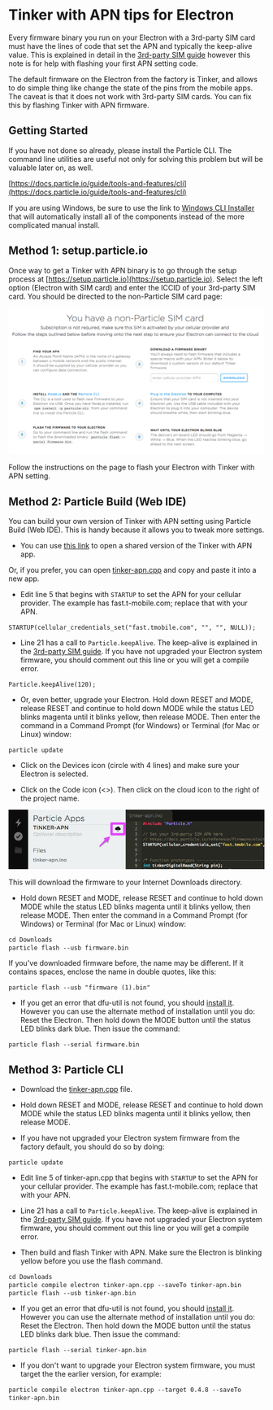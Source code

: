 # Tinker with APN tips for Electron

Every firmware binary you run on your Electron with a 3rd-party SIM card must have the lines of code that set the APN and typically the keep-alive value. This is explained in detail in the [3rd-party SIM guide](https://docs.particle.io/faq/particle-devices/electron-3rdparty-sims/electron/) however this note is for help with flashing your first APN setting code.

The default firmware on the Electron from the factory is Tinker, and allows to do simple thing like change the state of the pins from the mobile apps. The caveat is that it does not work with 3rd-party SIM cards. You can fix this by flashing Tinker with APN firmware.

## Getting Started

If you have not done so already, please install the Particle CLI. The command line utilities are useful not only for solving this problem but will be valuable later on, as well.

[https://docs.particle.io/guide/tools-and-features/cli](https://docs.particle.io/guide/tools-and-features/cli)

If you are using Windows, be sure to use the link to [Windows CLI Installer](https://binaries.particle.io/cli/installer/windows/ParticleCLISetup.exe) that will automatically install all of the components instead of the more complicated manual install.


## Method 1: setup.particle.io

Once way to get a Tinker with APN binary is to go through the setup process at [https://setup.particle.io](https://setup.particle.io). Select the left option (Electron with SIM card) and enter the ICCID of your 3rd-party SIM card. You should be directed to the non-Particle SIM card page:

![Setup](images/setup3rdparty.png)

Follow the instructions on the page to flash your Electron with Tinker with APN setting.

## Method 2: Particle Build (Web IDE)

You can build your own version of Tinker with APN setting using Particle Build (Web IDE). This is handy because it allows you to tweak more settings.

- You can use [this link](https://go.particle.io/shared_apps/595d351dd3deccba2100013c) to open a shared version of the Tinker with APN app.

Or, if you prefer, you can open [tinker-apn.cpp](https://raw.githubusercontent.com/rickkas7/particle_notes/master/tinker-apn-tips/tinker-apn.cpp) and copy and paste it into a new app.

- Edit line 5 that begins with `STARTUP` to set the APN for your cellular provider. The example has fast.t-mobile.com; replace that with your APN.

```
STARTUP(cellular_credentials_set("fast.tmobile.com", "", "", NULL));
```

- Line 21 has a call to `Particle.keepAlive`. The keep-alive is explained in the [3rd-party SIM guide](https://docs.particle.io/faq/particle-devices/electron-3rdparty-sims/electron/). If you have not upgraded your Electron system firmware, you should comment out this line or you will get a compile error.

```
Particle.keepAlive(120);
```

- Or, even better, upgrade your Electron. Hold down RESET and MODE, release RESET and continue to hold down MODE while the status LED blinks magenta until it blinks yellow, then release MODE. Then enter the command in a Command Prompt (for Windows) or Terminal (for Mac or Linux) window:

```
particle update
```

- Click on the Devices icon (circle with 4 lines) and make sure your Electron is selected.

- Click on the Code icon (<>). Then click on the cloud icon to the right of the project name.

![Cloud Icon](images/cloud-icon.png)

This will download the firmware to your Internet Downloads directory.

- Hold down RESET and MODE, release RESET and continue to hold down MODE while the status LED blinks magenta until it blinks yellow, then release MODE. Then enter the command in a Command Prompt (for Windows) or Terminal (for Mac or Linux) window:

```
cd Downloads
particle flash --usb firmware.bin
```

If you've downloaded firmware before, the name may be different. If it contains spaces, enclose the name in double quotes, like this:

```
particle flash --usb "firmware (1).bin"
```

- If you get an error that dfu-util is not found, you should [install it](https://docs.particle.io/faq/particle-tools/installing-dfu-util/electron/). However you can use the alternate method of installation until you do: Reset the Electron. Then hold down the MODE button until the status LED blinks dark blue. Then issue the command:

```
particle flash --serial firmware.bin
```


## Method 3: Particle CLI

- Download the [tinker-apn.cpp](https://raw.githubusercontent.com/rickkas7/particle_notes/master/tinker-apn-tips/tinker-apn.cpp) file.

- Hold down RESET and MODE, release RESET and continue to hold down MODE while the status LED blinks magenta until it blinks yellow, then release MODE. 

- If you have not upgraded your Electron system firmware from the factory default, you should do so by doing:

```
particle update
```

- Edit line 5 of tinker-apn.cpp that begins with `STARTUP` to set the APN for your cellular provider. The example has fast.t-mobile.com; replace that with your APN.

- Line 21 has a call to `Particle.keepAlive`. The keep-alive is explained in the [3rd-party SIM guide](https://docs.particle.io/faq/particle-devices/electron-3rdparty-sims/electron/). If you have not upgraded your Electron system firmware, you should comment out this line or you will get a compile error.

- Then build and flash Tinker with APN. Make sure the Electron is blinking yellow before you use the flash command.

```
cd Downloads
particle compile electron tinker-apn.cpp --saveTo tinker-apn.bin
particle flash --usb tinker-apn.bin
```

- If you get an error that dfu-util is not found, you should [install it](https://docs.particle.io/faq/particle-tools/installing-dfu-util/electron/). However you can use the alternate method of installation until you do: Reset the Electron. Then hold down the MODE button until the status LED blinks dark blue. Then issue the command:

```
particle flash --serial tinker-apn.bin
```

- If you don't want to upgrade your Electron system firmware, you must target the the earlier version, for example:

```
particle compile electron tinker-apn.cpp --target 0.4.8 --saveTo tinker-apn.bin
```

